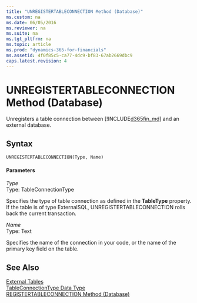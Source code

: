 ```yaml
---
title: "UNREGISTERTABLECONNECTION Method (Database)"
ms.custom: na
ms.date: 06/05/2016
ms.reviewer: na
ms.suite: na
ms.tgt_pltfrm: na
ms.topic: article
ms.prod: "dynamics-365-for-financials"
ms.assetid: 4f0f85c5-ca77-4dc9-bf83-67ab2669dbc9
caps.latest.revision: 4
---
```

# UNREGISTERTABLECONNECTION Method (Database)
Unregisters a table connection between [!INCLUDE[d365fin_md](../includes/d365fin_md.md)] and an external database.  
  
## Syntax  
  
```  
UNREGISTERTABLECONNECTION(Type, Name)  
```  
  
#### Parameters  
 *Type*  
 Type: TableConnectionType  
  
 Specifies the type of table connection as defined in the **TableType** property. If the table is of type ExternalSQL, UNREGISTERTABLECONNECTION rolls back the current transaction.  
  
 *Name*  
 Type: Text  
  
 Specifies the name of the connection in your code, or the name of the primary key field on the table.  
  
## See Also  
 [External Tables](External-Tables.md)   
 [TableConnectionType Data Type](../datatypes/devenv-TableConnectionType-Data-Type.md)   
 [REGISTERTABLECONNECTION Method \(Database\)](devenv-REGISTERTABLECONNECTION-Method-Database.md)